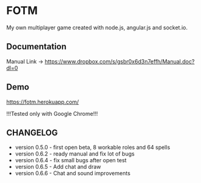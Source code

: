 FOTM
============

My own multiplayer game created with node.js, angular.js and socket.io.


Documentation
-------------

Manual Link -> https://www.dropbox.com/s/gsbr0x6d3n7effh/Manual.doc?dl=0


Demo
----

https://fotm.herokuapp.com/

!!!Tested only with Google Chrome!!!


CHANGELOG
---------

- version 0.5.0 - first open beta, 8 workable roles and 64 spells
- version 0.6.2 - ready manual and fix lot of bugs
- version 0.6.4 - fix small bugs after open test
- version 0.6.5 - Add chat and draw
- version 0.6.6 - Chat and sound improvements

